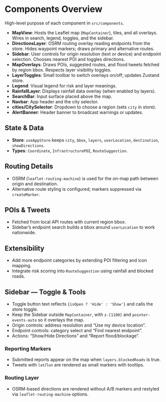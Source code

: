 # Components Overview

High-level purpose of each component in `src/components`.

- **MapView**: Hosts the Leaflet map (`MapContainer`), tiles, and all overlays. Wires in search, legend, toggles, and the sidebar.
- **DirectionsLayer**: OSRM routing overlay reading endpoints from the store. Hides waypoint markers; draws primary and alternative routes.
- **Sidebar**: User controls for origin resolution (text or device) and endpoint selection. Chooses nearest POI and toggles directions.
- **MapOverlays**: Draws POIs, suggested routes, and flood tweets fetched by region bbox. Respects layer visibility toggles.
- **LayerToggles**: Small toolbar to switch overlays on/off; updates Zustand store.
- **Legend**: Visual legend for risk and layer meanings.
- **RainfallLayer**: Displays rainfall data overlay (when enabled by layers).
- **SearchBar**: Input surface placed above the map.
- **Navbar**: App header and the city selector.
- **cities/CitySelector**: Dropdown to choose a region (sets `city` in store).
- **AlertBanner**: Header banner to broadcast warnings or updates.

## State & Data
- **Store**: `useAppStore` keeps `city`, `bbox`, `layers`, `userLocation`, `destination`, `showDirections`.
- **Types**: `Coordinate`, `InfrastructurePOI`, `RouteSuggestion`.

## Routing Details
- OSRM (`leaflet-routing-machine`) is used for the on-map path between origin and destination.
- Alternative route styling is configured; markers suppressed via `createMarker`.

## POIs & Tweets
- Fetched from local API routes with current region bbox.
- Sidebar’s endpoint search builds a bbox around `userLocation` to work nationwide.

## Extensibility
- Add more endpoint categories by extending POI filtering and icon mapping.
- Integrate risk scoring into `RouteSuggestion` using rainfall and blocked roads.

## Sidebar — Toggle & Tools
- Toggle button text reflects `{isOpen ? 'Hide' : 'Show'}` and calls the store toggle.
- Keep the Sidebar outside `MapContainer`, with `z-[1100]` and `pointer-events-auto` so it overlays the map.
- Origin controls: address resolution and “Use my device location”.
- Endpoint controls: category select and “Find nearest endpoint”.
- Actions: “Show/Hide Directions” and “Report flood/blockage”.

### Reporting Markers
- Submitted reports appear on the map when `layers.blockedRoads` is true.
- Tweets with `lat`/`lon` are rendered as small markers with tooltips.

### Routing Layer
- OSRM-based directions are rendered without A/B markers and restyled via `leaflet-routing-machine` options.